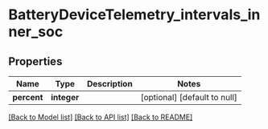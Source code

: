 # BatteryDeviceTelemetry_intervals_inner_soc

## Properties
Name | Type | Description | Notes
------------ | ------------- | ------------- | -------------
**percent** | **integer** |  | [optional] [default to null]

[[Back to Model list]](../README.md#documentation-for-models) [[Back to API list]](../README.md#documentation-for-api-endpoints) [[Back to README]](../README.md)


